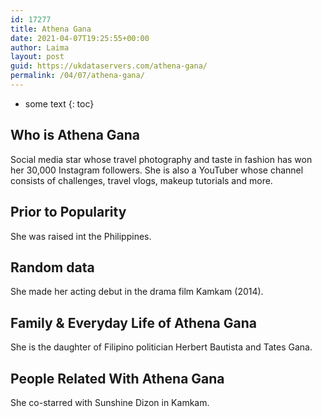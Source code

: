 ```yaml
---
id: 17277
title: Athena Gana
date: 2021-04-07T19:25:55+00:00
author: Laima
layout: post
guid: https://ukdataservers.com/athena-gana/
permalink: /04/07/athena-gana/
---
```


* some text
{: toc}


## Who is Athena Gana
                  
                  
                  
Social media star whose travel photography and taste in fashion has won her 30,000 Instagram followers. She is also a YouTuber whose channel consists of challenges, travel vlogs, makeup tutorials and more. 
                  
              
            
              
            
                
                
                
## Prior to Popularity
                  
                  
                  
She was raised int the Philippines. 
                  
              
            
              
            
                
                
                
## Random data
                  
                  
                  
She made her acting debut in the drama film Kamkam (2014). 
                  
              
            
              
            
                
                
                
## Family & Everyday Life of Athena Gana
                  
                  
                  
She is the daughter of Filipino politician Herbert Bautista and Tates Gana. 
                  
              
            
              
            
                
                
                
## People Related With Athena Gana
                  
                  
                  
She co-starred with Sunshine Dizon in Kamkam. 
                  
              
            
              
            
                
              
            
              
              
            
            
              
            
          
          
          